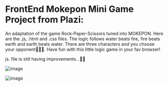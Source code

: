 # FrontEnd Mokepon Mini Game Project from Plazi:

An adaptation of the game Rock-Paper-Scissors tuned into MOKEPON. Here are the .js, .html and .css files.
The logic follows water beats fire, fire beats earth and earth beats water. There are three characters and you choose your opponent🌱🔥💧.
Have fun with this little logic game in your fav browser!

js. file is still having improvements...👩‍💻

![image](https://user-images.githubusercontent.com/98929413/192688256-58415d3d-9eb0-467a-81b6-aa6ab22dc484.png)


![image](https://user-images.githubusercontent.com/98929413/192688093-1cddcc82-07f1-4024-9a50-c2a9abd82a3d.png)

